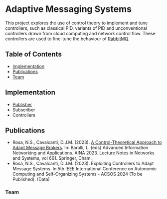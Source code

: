 # Adaptive Messaging Systems

This project explores the use of control theory to implement and tune controllers, such as classical PID, variants of PID and unconventional controllers drawn from cloud computing 
and network control flow. These controllers are used to fine-tune the behaviour of [RabbitMQ](https://www.rabbitmq.com/). 

## Table of Contents
- [Implementation](#implementation)
- [Publications](#publications)
- [Team](#team)

## Implementation
- [Publisher](https://raw.githubusercontent.com/gfads/adaptive-moms/main/rabbitmq/publisher/main.go)
- Subscriber
- Controllers

## Publications

- Rosa, N.S., Cavalcanti, D.J.M. (2023). [A Control-Theoretical Approach to Adapt Message Brokers](https://doi.org/10.1007/978-3-031-29056-5_24). In: Barolli, L. (eds) Advanced Information Networking and Applications. AINA 2023. Lecture Notes in Networks and Systems, vol 661. Springer, Cham.
- Rosa, N.S., Cavalcanti, D.J.M. (2023). Exploiting Controllers to Adapt Message Systems. In 5th IEEE International Conference on Autonomic Computing and Self-Organizing Systems - ACSOS 2024 (To be Published). (Data)

### Team
